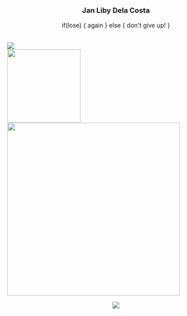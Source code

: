 
 <div align="center">
 <h3>Jan Liby Dela Costa</h3>
            <p>if(lose) {
again
} else {
don't give up! } </p>
            <br />


 <div style="display:flex;">
 <img src="https://komarev.com/ghpvc/?username=libyzxy0" />
  
 </div>
 </a>
 </div>
 
<img align="center" height="170px" src="https://github-readme-stats.vercel.app/api?username=libyzxy0&?count_private=true&show_icons=true&theme=tokyonight" />

<img align="center" src="https://github-readme-stats.vercel.app/api/top-langs/?username=libyzxy0&theme=dark&layout=compact" width="400px" />
</p>
 

<div align="center">
<img src="https://github-readme-streak-stats.herokuapp.com/?user=libyzxy0&theme=dark" />
 </div>
